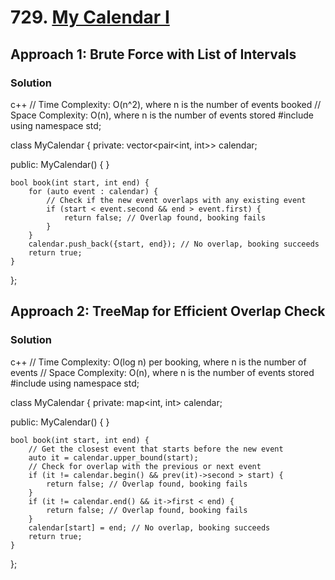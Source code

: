 # 729. [My Calendar I](https://leetcode.com/problems/my-calendar-i/)

## Approach 1: Brute Force with List of Intervals

### Solution
c++
// Time Complexity: O(n^2), where n is the number of events booked
// Space Complexity: O(n), where n is the number of events stored
#include <vector>
using namespace std;

class MyCalendar {
private:
    vector<pair<int, int>> calendar;

public:
    MyCalendar() {
    }

    bool book(int start, int end) {
        for (auto event : calendar) {
            // Check if the new event overlaps with any existing event
            if (start < event.second && end > event.first) {
                return false; // Overlap found, booking fails
            }
        }
        calendar.push_back({start, end}); // No overlap, booking succeeds
        return true;
    }
};


## Approach 2: TreeMap for Efficient Overlap Check

### Solution
c++
// Time Complexity: O(log n) per booking, where n is the number of events
// Space Complexity: O(n), where n is the number of events stored
#include <map>
using namespace std;

class MyCalendar {
private:
    map<int, int> calendar;

public:
    MyCalendar() {
    }

    bool book(int start, int end) {
        // Get the closest event that starts before the new event
        auto it = calendar.upper_bound(start);
        // Check for overlap with the previous or next event
        if (it != calendar.begin() && prev(it)->second > start) {
            return false; // Overlap found, booking fails
        }
        if (it != calendar.end() && it->first < end) {
            return false; // Overlap found, booking fails
        }
        calendar[start] = end; // No overlap, booking succeeds
        return true;
    }
};

